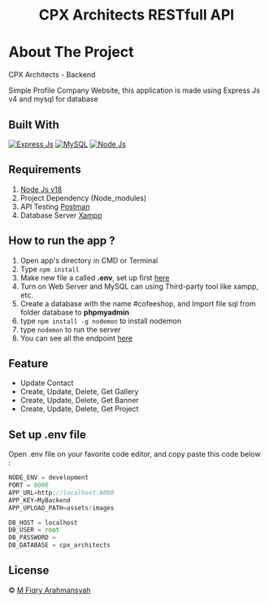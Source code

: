 <h1 align="center">CPX Architects RESTfull API</h1>

# About The Project

CPX Architects - Backend

Simple Profile Company Website,
this application is made using Express Js v4 and mysql for database

## Built With

[![Express Js](https://img.shields.io/badge/express.js-%23404d59.svg?style=for-the-badge&logo=express&logoColor=%2361DAFB)](https://expressjs.com/)
[![MySQL](https://img.shields.io/badge/mysql-4479A1.svg?style=for-the-badge&logo=mysql&logoColor=white)](https://www.mysql.com/)
[![Node Js](https://img.shields.io/badge/node.js-6DA55F?style=for-the-badge&logo=node.js&logoColor=white)](https://nodejs.org/en)

## Requirements

1. <a href="https://nodejs.org/en/download/">Node Js v18</a>
2. Project Dependency (Node_modules)
3. API Testing <a href="https://www.getpostman.com/">Postman</a>
4. Database Server <a href="https://www.apachefriends.org/download.html">Xampp</a>

## How to run the app ?

1. Open app's directory in CMD or Terminal
2. Type `npm install`
3. Make new file a called **.env**, set up first [here](#set-up-env-file)
4. Turn on Web Server and MySQL can using Third-party tool like xampp, etc.
5. Create a database with the name #cofeeshop, and Import file sql from folder database to **phpmyadmin**
6. type `npm install -g nodemon` to install nodemon
7. type `nodemon` to run the server
8. You can see all the endpoint [here](https://documenter.getpostman.com/view/15940810/2sAYBUFCwC)

## Feature

<ul>
<li>Update Contact</li>
<li>Create, Update, Delete, Get Gallery</li>
<li>Create, Update, Delete, Get Banner</li>
<li>Create, Update, Delete, Get Project</li>
</ul>

## Set up .env file

Open .env file on your favorite code editor, and copy paste this code below :

```js
NODE_ENV = development
PORT = 8000
APP_URL=http://localhost:8000
APP_KEY=MyBackend
APP_UPLOAD_PATH=assets/images

DB_HOST = localhost
DB_USER = root
DB_PASSWORD =
DB_DATABASE = cpx_architects
```

## License

© [M Fiqry Arahmansyah](https://www.instagram.com/xfiqryx)
